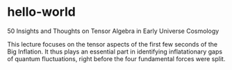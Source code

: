 # hello-world
50 Insights and Thoughts on Tensor Algebra in Early Universe Cosmology

This lecture focuses on the tensor aspects of the first few seconds of the Big Inflation. It thus plays an essential part in identifying inflatationary gaps of quantum fluctuations, right before the four fundamental forces were split.
